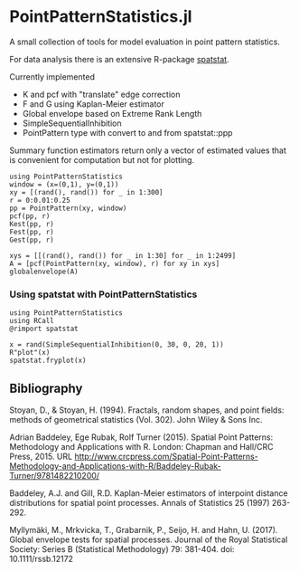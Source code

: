 # PointPatternStatistics.jl

A small collection of tools for model evaluation in point pattern statistics.

For data analysis there is an extensive R-package
[spatstat](http://spatstat.org).

Currently implemented
- K and pcf with "translate" edge correction
- F and G using Kaplan-Meier estimator
- Global envelope based on Extreme Rank Length
- SimpleSequentialInhibition
- PointPattern type with convert to and from spatstat::ppp

Summary function estimators return only a vector of estimated values that is
convenient for computation but not for plotting.

```
using PointPatternStatistics
window = (x=(0,1), y=(0,1))
xy = [(rand(), rand()) for _ in 1:300]
r = 0:0.01:0.25
pp = PointPattern(xy, window)
pcf(pp, r)
Kest(pp, r)
Fest(pp, r)
Gest(pp, r)

xys = [[(rand(), rand()) for _ in 1:30] for _ in 1:2499]
A = [pcf(PointPattern(xy, window), r) for xy in xys]
globalenvelope(A)
```

### Using spatstat with PointPatternStatistics
```
using PointPatternStatistics
using RCall
@rimport spatstat

x = rand(SimpleSequentialInhibition(0, 30, 0, 20, 1))
R"plot"(x)
spatstat.fryplot(x)
```

## Bibliography

Stoyan, D., & Stoyan, H. (1994). Fractals, random shapes, and point fields: methods of geometrical statistics (Vol. 302). John Wiley & Sons Inc.

Adrian Baddeley, Ege Rubak, Rolf Turner (2015). Spatial Point Patterns: Methodology and Applications
with R. London: Chapman and Hall/CRC Press, 2015. URL
http://www.crcpress.com/Spatial-Point-Patterns-Methodology-and-Applications-with-R/Baddeley-Rubak-Turner/9781482210200/

Baddeley, A.J. and Gill, R.D. Kaplan-Meier estimators of interpoint distance distributions for spatial point processes. Annals of Statistics 25 (1997) 263-292.

Myllymäki, M., Mrkvicka, T., Grabarnik, P., Seijo, H. and Hahn, U. (2017). Global envelope tests for
  spatial processes. Journal of the Royal Statistical Society: Series B (Statistical Methodology) 79:
  381-404. doi: 10.1111/rssb.12172
